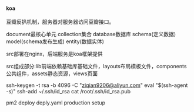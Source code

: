 #### koa
豆瓣反扒机制，服务器对服务器访问豆瓣接口。

document最核心单元 collection集合 database数据库
schema(定义数据) model(schema发布生成) entity(数据实体)

src部署在nginx，后端服务是koa框架提供

src组成部分:lib前端依赖基础库基础文件，layouts布局模板文件，components公共组件，assets静态资源，views页面


ssh-keygen -t rsa -b 4096 -C "ziqian9206@aliyun.com"
eval "$(ssh-agent -s)"
ssh-add ~/.ssh/id_rsa
cat /root/.ssh/id_rsa.pub


pm2 deploy deply.yaml production setup